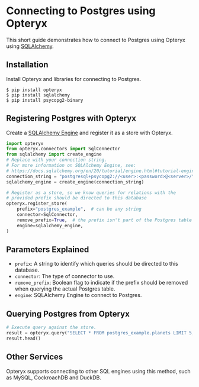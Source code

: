 # Connecting to Postgres using Opteryx

This short guide demonstrates how to connect to Postgres using Opteryx using [SQLAlchemy](https://www.sqlalchemy.org/).

## Installation

Install Opteryx and libraries for connecting to Postgres.

~~~console
$ pip install opteryx
$ pip install sqlalchemy
$ pip install psycopg2-binary
~~~

## Registering Postgres with Opteryx

Create a [SQLAlchemy Engine](https://docs.sqlalchemy.org/en/20/tutorial/engine.html#tutorial-engine) and register it as a store with Opteryx.

~~~python
import opteryx
from opteryx.connectors import SqlConnector
from sqlalchemy import create_engine
# Replace with your connection string.
# For more information on SQLAlchemy Engine, see:
# https://docs.sqlalchemy.org/en/20/tutorial/engine.html#tutorial-engine
connection_string = "postgresql+psycopg2://<user>:<password>@<server>/"
sqlalchemy_engine = create_engine(connection_string)

# Register as a store, so we know queries for relations with the
# provided prefix should be directed to this database
opteryx.register_store(
    prefix="postgres_example",  # can be any string
    connector=SqlConnector,
    remove_prefix=True,  # the prefix isn't part of the Postgres table name
    engine=sqlalchemy_engine,
)
~~~

## Parameters Explained

- `prefix`: A string to identify which queries should be directed to this database.
- `connector`: The type of connector to use.
- `remove_prefix`: Boolean flag to indicate if the prefix should be removed when querying the actual Postgres table.
- `engine`: SQLAlchemy Engine to connect to Postgres.

## Querying Postgres from Opteryx

~~~python
# Execute query against the store.
result = opteryx.query("SELECT * FROM postgres_example.planets LIMIT 5;")
result.head()
~~~

## Other Services

Opteryx supports connecting to other SQL engines using this method, such as MySQL, CockroachDB and DuckDB.
